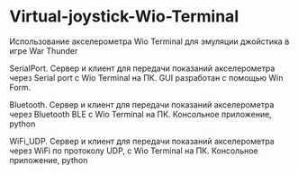 # Virtual-joystick-Wio-Terminal
Использование акселерометра Wio Terminal для эмуляции джойстика в игре War Thunder

SerialPort.
Сервер и клиент для передачи показаний акселерометра через Serial port с Wio Terminal на ПК. 
GUI разработан с помощью Win Form.

Bluetooth.
Сервер и клиент для передачи показаний акселерометра через Bluetooth BLE с Wio Terminal на ПК. 
Консольное приложение, python

WiFi_UDP.
Сервер и клиент для передачи показаний акселерометра через WiFi по протоколу UDP, с Wio Terminal на ПК. 
Консольное приложение, python


